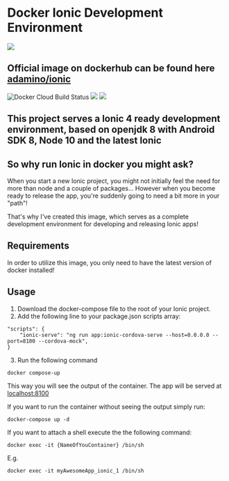
# Docker Ionic Development Environment

<img src="https://scr.sad.supinfo.com/articles/resources/224044/6756/0.jpg"/>

## Official image on dockerhub can be found here [adamino/ionic](https://hub.docker.com/r/adamino/ionic)  
![Docker Cloud Build Status](https://img.shields.io/docker/cloud/build/adamino/ionic)
[![](https://images.microbadger.com/badges/version/adamino/ionic.svg)](https://microbadger.com/images/adamino/ionic)
[![](https://images.microbadger.com/badges/image/adamino/ionic.svg)](https://microbadger.com/images/adamino/ionic "Get your own image badge on microbadger.com")

## This project serves a Ionic 4 ready development environment, based on openjdk 8 with Android SDK 8, Node 10 and the latest Ionic

## So why run Ionic in docker you might ask?
When you start a new Ionic project, you might not initially feel the need for more than node and a couple of packages...
However when you become ready to release the app, you're suddenly going to need a bit more in your "path"!

That's why I've created this image, which serves as a complete development environment for developing and releasing Ionic apps!

## Requirements
In order to utilize this image, you only need to have the latest version of docker installed!

## Usage

1. Download the docker-compose file to the root of your Ionic project.
2. Add the following line to your package.json scripts array:  
``` 
"scripts": {
    "ionic-serve": "ng run app:ionic-cordova-serve --host=0.0.0.0 --port=8100 --cordova-mock", 
}
```
3. Run the following command

```
docker compose-up
```

This way you will see the output of the container.
The app will be served at 
[localhost:8100 ](http://localhost:8100)

If you want to run the container without seeing the output simply run:
```
docker-compose up -d
```

If you want to attach a shell execute the the following command:
```
docker exec -it {NameOfYouContainer} /bin/sh
```
E.g. 
``` 
docker exec -it myAwesomeApp_ionic_1 /bin/sh 
```
